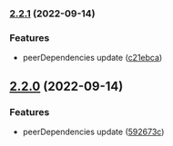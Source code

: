 ### [2.2.1](https://github.com/ravorona/stylelint-config/compare/2.2.0...2.2.1) (2022-09-14)


### Features

* peerDependencies update ([c21ebca](https://github.com/ravorona/stylelint-config/commit/c21ebca62413b15c3e84bca2a3b7cb34de25953b))

## [2.2.0](https://github.com/ravorona/stylelint-config/compare/2.1.3...2.2.0) (2022-09-14)


### Features

* peerDependencies update ([592673c](https://github.com/ravorona/stylelint-config/commit/592673cda31e426a3150b73cd0b9ace7faa293f8))

